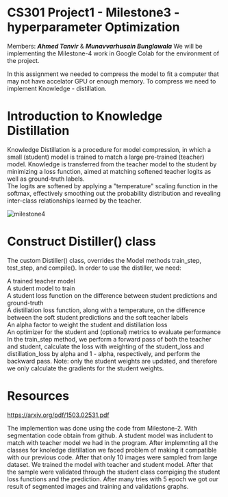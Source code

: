 # CS301 Project1 - Milestone3 - hyperparameter Optimization 
Members: ***Ahmed Tanvir*** & ***Munavvarhusain Bunglawala***
We will be implementing the Milestone-4 work in Google Colab for the environment of the project.  

In this assignment we needed to compress the model to fit a computer that may not have accelator GPU or enough memory. To compress we need to implement Knowledge - distillation.

# Introduction to Knowledge Distillation  
Knowledge Distillation is a procedure for model compression, in which a small (student) model is trained to match a large pre-trained (teacher) model. Knowledge is transferred from the teacher model to the student by minimizing a loss function, aimed at matching softened teacher logits as well as ground-truth labels.  
The logits are softened by applying a "temperature" scaling function in the softmax, effectively smoothing out the probability distribution and revealing inter-class relationships learned by the teacher.  

![milestone4](https://user-images.githubusercontent.com/98997616/205421446-78c0a7e5-becd-4d9b-94bd-ee089765b405.JPG)


# Construct Distiller() class

The custom Distiller() class, overrides the Model methods train_step, test_step, and compile(). In order to use the distiller, we need:  

A trained teacher model  
A student model to train  
A student loss function on the difference between student predictions and ground-truth  
A distillation loss function, along with a temperature, on the difference between the soft student predictions and the soft teacher labels  
An alpha factor to weight the student and distillation loss  
An optimizer for the student and (optional) metrics to evaluate performance  
In the train_step method, we perform a forward pass of both the teacher and student, calculate the loss with weighting of the student_loss and distillation_loss by alpha and 1 - alpha, respectively, and perform the backward pass. Note: only the student weights are updated, and therefore we only calculate the gradients for the student    weights.  


# Resources   
https://arxiv.org/pdf/1503.02531.pdf

The implemention was done using the code from Milestone-2. With segmentation code obtain from github. A student model was includent to match with teacher model we had in the program. After implemnting all the classes for knoledge distillation we faced problem of making it compatible with our previous code. After that only 10 images were sampled from large dataset. We trained the model with teacher and student model. After that the sample were validated through the student class compiging the student loss functions and the prediction. After many tries with 5 epoch we got our result of segmented images and training and validations graphs. 
